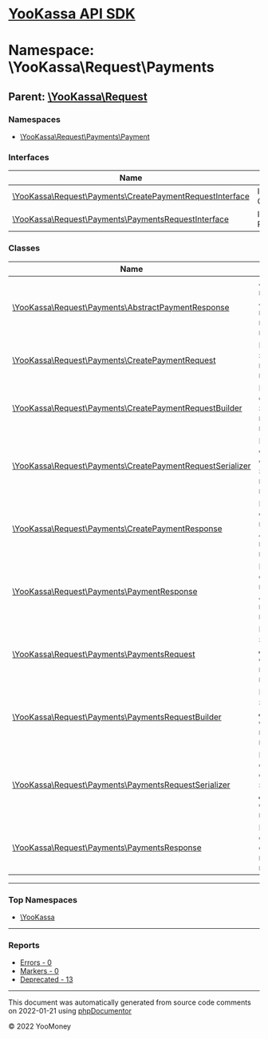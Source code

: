 # [YooKassa API SDK](../home.md)

# Namespace: \YooKassa\Request\Payments

## Parent: [\YooKassa\Request](../namespaces/yookassa-request.md)

### Namespaces

* [\YooKassa\Request\Payments\Payment](../namespaces/yookassa-request-payments-payment.md)

### Interfaces

| Name | Summary |
| ---- | ------- |
| [\YooKassa\Request\Payments\CreatePaymentRequestInterface](../classes/YooKassa-Request-Payments-CreatePaymentRequestInterface.md) | Interface CreatePaymentRequestInterface |
| [\YooKassa\Request\Payments\PaymentsRequestInterface](../classes/YooKassa-Request-Payments-PaymentsRequestInterface.md) | Interface PaymentsRequestInterface |

### Classes

| Name | Summary |
| ---- | ------- |
| [\YooKassa\Request\Payments\AbstractPaymentResponse](../classes/YooKassa-Request-Payments-AbstractPaymentResponse.md) | Абстрактный класс ответа от API, возвращающего информацию о платеже |
| [\YooKassa\Request\Payments\CreatePaymentRequest](../classes/YooKassa-Request-Payments-CreatePaymentRequest.md) | Класс объекта запроса к API на проведение нового платежа |
| [\YooKassa\Request\Payments\CreatePaymentRequestBuilder](../classes/YooKassa-Request-Payments-CreatePaymentRequestBuilder.md) | Класс билдера объектов запросов к API на создание платежа |
| [\YooKassa\Request\Payments\CreatePaymentRequestSerializer](../classes/YooKassa-Request-Payments-CreatePaymentRequestSerializer.md) | Класс сериалайзера объекта запроса к API на проведение платежа |
| [\YooKassa\Request\Payments\CreatePaymentResponse](../classes/YooKassa-Request-Payments-CreatePaymentResponse.md) | Класс объекта ответа возвращаемого API при запросе на создание платежа |
| [\YooKassa\Request\Payments\PaymentResponse](../classes/YooKassa-Request-Payments-PaymentResponse.md) | Класс объекта ответа, возвращаемого API при запросе конкретного платежа |
| [\YooKassa\Request\Payments\PaymentsRequest](../classes/YooKassa-Request-Payments-PaymentsRequest.md) | Класс объекта запроса к API для получения списка платежей магазина |
| [\YooKassa\Request\Payments\PaymentsRequestBuilder](../classes/YooKassa-Request-Payments-PaymentsRequestBuilder.md) | Класс билдера запросов к API для получения списка платежей магазина |
| [\YooKassa\Request\Payments\PaymentsRequestSerializer](../classes/YooKassa-Request-Payments-PaymentsRequestSerializer.md) | Класс сериализатора объектов запросов к API для получения списка платежей |
| [\YooKassa\Request\Payments\PaymentsResponse](../classes/YooKassa-Request-Payments-PaymentsResponse.md) | Класс объекта ответа от API со списком платежей магазина |

---

### Top Namespaces

* [\YooKassa](../namespaces/yookassa.md)

---

### Reports
* [Errors - 0](../reports/errors.md)
* [Markers - 0](../reports/markers.md)
* [Deprecated - 13](../reports/deprecated.md)

---

This document was automatically generated from source code comments on 2022-01-21 using [phpDocumentor](http://www.phpdoc.org/)

&copy; 2022 YooMoney